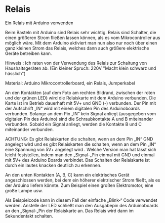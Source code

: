 # Relais
Ein Relais mit Arduino verwenden


Beim Basteln mit Arduino sind Relais sehr wichtig. Relais sind Schalter, die einen größeren Strom fließen lassen können, als es vom Mikrocontroller aus möglich wäre. Mit dem Arduino aktiviert man nun also nur noch über einen ganz kleinen Strom das Relais, welches dann auch größere elektrische Geräte betreiben kann.

Hinweis : Ich raten von der Verwendung des Relais zur Schaltung von Haushaltsgeräten ab. (Ein kleiner Spruch: 220V "Macht klein schwarz und hässlich")

Material: Arduino Mikrocontrollerboard, ein Relais, Jumperkabel

An den Kontakten (auf dem Foto am rechten Bildrand, zwischen der roten und der grünen LED) wird die Relaiskarte mit dem Arduino verbunden. Die Karte ist im Betrieb dauerhaft mit 5V+ und GND (-) verbunden. Der Pin mit der Aufschrift „IN“ wird mit einem digitalen Pin des Arduinoboards verbunden. Solange an dem Pin „IN“ kein Signal anliegt (ausgegeben vom digitalen Pin des Arduino) sind die Schraubkontakte A und B miteinander verbunden. Sobald ein Signal anliegt, werden die Kontakte B und C miteinander verbunden.

ACHTUNG: Es gibt Relaiskarten die schalten, wenn an dem Pin „IN“ GND angelegt wird und es gibt Relaiskarten die schalten, wenn an dem Pin „IN“ eine Spannung von 5V+ angelegt wird . Welche Version man hat lässt sich leicht feststellen, indem man den „Signal-„Pin einmal mit GND und einmal mit 5V+ des Arduino Boards verbindet. Das Schalten der Relaiskarte ist durch ein lautes knacken deutlich zu erkennen.

An den unten Kontakten (A, B, C) kann ein elektrisches Gerät angeschlossen werden, bei dem ein höherer elektrischer Strom fließt, als es der Arduino liefern könnte. Zum Beispiel einen großen Elektromotor, eine große Lampe usw.

Als Beispielcode kann in diesem Fall der einfache „Blink-“ Code verwendet werden. Anstelle der LED schließt man den Ausgabepin des Arduinoboards an den „Signal-„Pin der Relaiskarte an. Das Relais wird dann im Sekundentakt schalten.
